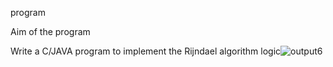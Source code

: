 program

Aim of the program

Write a C/JAVA program to implement the Rijndael algorithm logic![output6](https://user-images.githubusercontent.com/69303964/147482307-09a24be6-1f14-4833-a876-0214371a64c2.png)

